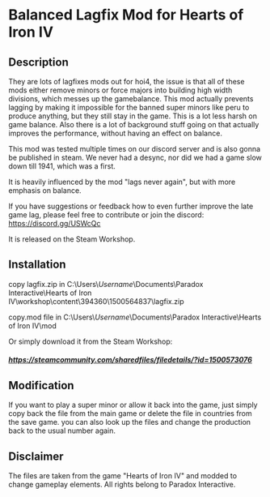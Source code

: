 # Balanced Lagfix Mod for Hearts of Iron IV

## Description

They are lots of lagfixes mods out for hoi4, the issue is that all of these mods either remove minors or force majors into building
high width divisions, which messes up the gamebalance. 
This mod actually prevents lagging by making it impossible for the banned super minors like peru to produce anything, but they still stay in the game. This is a lot less harsh on game balance.
Also there is a lot of background stuff going on that actually improves the performance, without having an effect on balance.

This mod was tested multiple times on our discord server and is also gonna be published in steam. We never had a desync, nor 
did we had a game slow down till 1941, which was a first.

It is heavily influenced by the mod "lags never again", but with more emphasis on balance.

If you have suggestions or feedback how to even further improve the late game lag, please feel free to contribute or join the discord:
https://discord.gg/USWcQc

It is released on the Steam Workshop.


## Installation

copy lagfix.zip in
C:\Users\\*Username*\Documents\Paradox Interactive\Hearts of Iron IV\workshop\content\394360\1500564837\lagfix.zip

copy.mod file in
C:\Users\\*Username*\Documents\Paradox Interactive\Hearts of Iron IV\mod

Or simply download it from the Steam Workshop:

##### https://steamcommunity.com/sharedfiles/filedetails/?id=1500573076

## Modification

If you want to play a super minor or allow it back into the game, just simply copy back the file from the main game or delete the file in countries from the save game. you can also look up the files and change the production back to the usual number again.

## Disclaimer

The files are taken from the game "Hearts of Iron IV" and modded to change gameplay elements. All rights belong to Paradox Interactive.